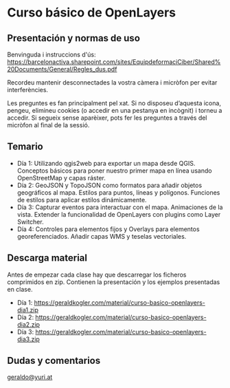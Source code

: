 # Curso básico de OpenLayers

## Presentación y normas de uso

Benvinguda i instruccions d'ús: https://barcelonactiva.sharepoint.com/sites/EquipdeformaciCiber/Shared%20Documents/General/Regles_dus.pdf

Recordeu mantenir desconnectades la vostra càmera i micròfon per evitar interferències.

Les preguntes es fan principalment pel xat. Si no disposeu d’aquesta icona, pengeu, elimineu cookies (o accedir en una pestanya en incògnit) i torneu a accedir. Si segueix sense aparèixer, pots fer les preguntes a través del micròfon al final de la sessió.

## Temario

- Día 1: Utilizando qgis2web para exportar un mapa desde QGIS. Conceptos básicos para poner nuestro primer mapa en línea usando OpenStreetMap y capas ráster.
- Día 2: GeoJSON y TopoJSON como formatos para añadir objetos geográficos al mapa. Estilos para puntos, líneas y polígonos. Funciones de estilos para aplicar estilos dinámicamente.
- Día 3: Capturar eventos para interactuar con el mapa. Animaciones de la vista. Extender la funcionalidad de OpenLayers con plugins como Layer Switcher.
- Día 4: Controles para elementos fijos y Overlays para elementos georeferenciados. Añadir capas WMS y teselas vectoriales.

## Descarga material

Antes de empezar cada clase hay que descarregar los ficheros comprimidos en zip. Contienen la presentación y los ejemplos presentadas en clase.

- Día 1: https://geraldkogler.com/material/curso-basico-openlayers-dia1.zip
- Día 2: https://geraldkogler.com/material/curso-basico-openlayers-dia2.zip
- Día 3: https://geraldkogler.com/material/curso-basico-openlayers-dia3.zip

## Dudas y comentarios

geraldo@yuri.at

